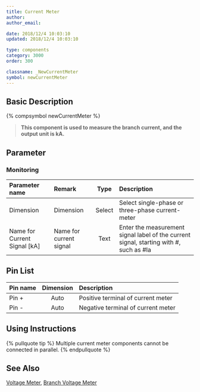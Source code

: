 ```yaml
---
title: Current Meter
author:
author_email:

date: 2018/12/4 10:03:10
updated: 2018/12/4 10:03:10

type: components
category: 3000
order: 300

classname: _NewCurrentMeter
symbol: newCurrentMeter
---
```


## Basic Description

{% compsymbol newCurrentMeter %}

> **This component is used to measure the branch current, and the output unit is kA.**

## Parameter

### Monitoring

| Parameter name                 | Remark                  |  Type  | Description                                                                            |
| :----------------------------- | :---------------------- | :----: | :------------------------------------------------------------------------------------- |
| Dimension                      | Dimension               | Select | Select single-phase or three-phase current-meter                                       |
| Name for Current Signal \[kA\] | Name for current signal |  Text  | Enter the measurement signal label of the current signal, starting with #, such as #Ia |

## Pin List

| Pin name | Dimension | Description                        |
| :------- | :-------: | :--------------------------------- |
| Pin +    |   Auto    | Positive terminal of current meter |
| Pin -    |   Auto    | Negative terminal of current meter |

## Using Instructions

{% pullquote tip %}
Multiple current meter components cannot be connected in parallel.
{% endpullquote %}

## See Also

[Voltage Meter](comp_NewVoltageMeter.html), [Branch Voltage Meter](comp_NewBranchVoltageMeter.html)
